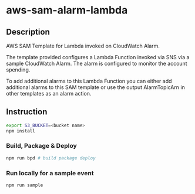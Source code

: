 # aws-sam-alarm-lambda

## Description
AWS SAM Template for Lambda invoked on CloudWatch Alarm.

The template provided configures a Lambda Function invoked via SNS via a sample CloudWatch Alarm.  The alarm is configured to monitor the account spending.

To add additional alarms to this Lambda Function you can either add additional alarms to this SAM template or use the output AlarmTopicArn in other templates as an alarm action.

## Instruction
```bash
export S3_BUCKET=<bucket name>
npm install
```

### Build, Package & Deploy
```bash
npm run bpd # build package deploy
```

### Run locally for a sample event
```bash
npm run sample
```